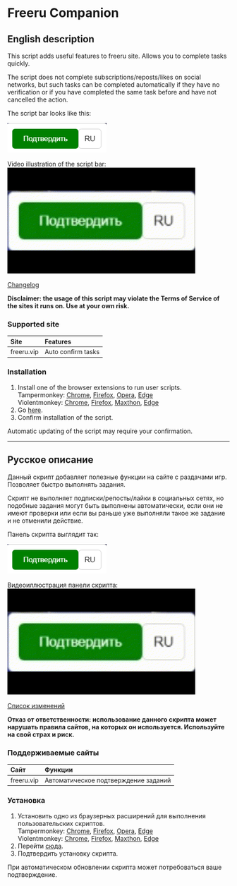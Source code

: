 # Freeru Companion
## English description
This script adds useful features to freeru site. Allows you to complete tasks quickly.

The script does not complete subscriptions/reposts/likes on social networks, but such tasks can be completed automatically if they have no verification or if you have completed the same task before and have not cancelled the action.

The script bar looks like this:

<img src="images/script_bar.png" title="The script bar" alt="The script bar">

Video illustration of the script bar:
![The script bar](https://github.com/MAX1MDEV/FreeruCompanion/blob/main/videos/script_bar.gif)

[Changelog](CHANGELOG.md)

**Disclaimer: the usage of this script may violate the Terms of Service of the sites it runs on. Use at your own risk.**

### Supported site
| Site               | Features
| :----------------- | :-----------------
| freeru.vip         | Auto confirm tasks

### Installation
1. Install one of the browser extensions to run user scripts.  
   Tampermonkey: [Chrome](https://chrome.google.com/webstore/detail/tampermonkey/dhdgffkkebhmkfjojejmpbldmpobfkfo), [Firefox](https://addons.mozilla.org/en-US/firefox/addon/tampermonkey/), [Opera](https://addons.opera.com/en/extensions/details/tampermonkey-beta/), [Edge](https://microsoftedge.microsoft.com/addons/detail/tampermonkey/iikmkjmpaadaobahmlepeloendndfphd)  
   Violentmonkey: [Chrome](https://chrome.google.com/webstore/detail/violentmonkey/jinjaccalgkegednnccohejagnlnfdag), [Firefox](https://addons.mozilla.org/en-US/firefox/addon/violentmonkey/), [Maxthon](https://extension.maxthon.com/detail/index.php?view_id=1680), [Edge](https://microsoftedge.microsoft.com/addons/detail/violentmonkey/eeagobfjdenkkddmbclomhiblgggliao)  
2. Go [here](/../../raw/main/FreeruCompanion.user.js).
3. Confirm installation of the script.

Automatic updating of the script may require your confirmation.

***

## Русское описание
Данный скрипт добавляет полезные функции на сайте с раздачами игр. Позволяет быстро выполнять задания.

Скрипт не выполняет подписки/репосты/лайки в социальных сетях, но подобные задания могут быть выполнены автоматически, если они не имеют проверки или если вы раньше уже выполняли такое же задание и не отменили действие.

Панель скрипта выглядит так:

<img src="images/script_bar.png" title="Панель скрипта" alt="Панель скрипта">

Видеоиллюстрация панели скрипта:
![Панель скрипта](https://github.com/MAX1MDEV/FreeruCompanion/blob/main/videos/script_bar.gif)

[Список изменений](CHANGELOG.md)

**Отказ от ответственности: использование данного скрипта может нарушать правила сайтов, на которых он используется. Используйте на свой страх и риск.**

### Поддерживаемые сайты
| Сайт               | Функции
| :----------------- | :-----------------
| freeru.vip         | Автоматическое подтверждение заданий

### Установка
1. Установить одно из браузерных расширений для выполнения пользовательских скриптов.  
   Tampermonkey: [Chrome](https://chrome.google.com/webstore/detail/tampermonkey/dhdgffkkebhmkfjojejmpbldmpobfkfo?hl=ru), [Firefox](https://addons.mozilla.org/ru/firefox/addon/tampermonkey/), [Opera](https://addons.opera.com/ru/extensions/details/tampermonkey-beta/), [Edge](https://microsoftedge.microsoft.com/addons/detail/tampermonkey/iikmkjmpaadaobahmlepeloendndfphd?hl=ru-RU)  
   Violentmonkey: [Chrome](https://chrome.google.com/webstore/detail/violentmonkey/jinjaccalgkegednnccohejagnlnfdag?hl=ru), [Firefox](https://addons.mozilla.org/ru/firefox/addon/violentmonkey/), [Maxthon](https://extension.maxthon.com/detail/index.php?view_id=1680), [Edge](https://microsoftedge.microsoft.com/addons/detail/violentmonkey/eeagobfjdenkkddmbclomhiblgggliao?hl=ru-RU)   
2. Перейти [сюда](/../../raw/main/FreeruCompanion.user.js).
3. Подтвердить установку скрипта.

При автоматическом обновлении скрипта может потребоваться ваше подтверждение.
